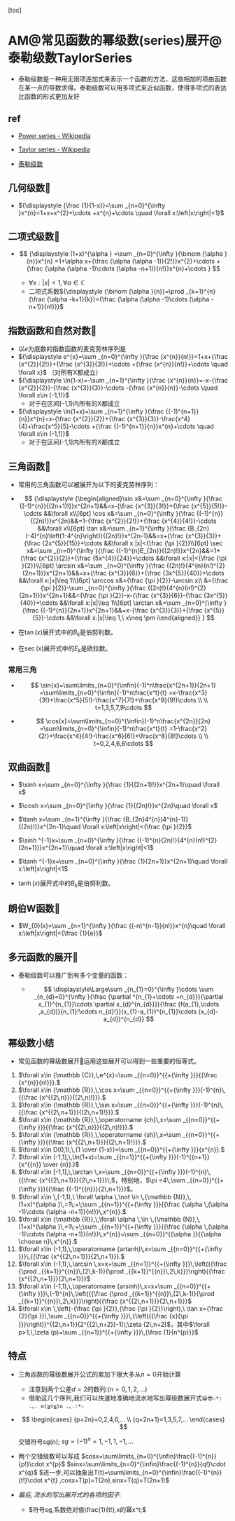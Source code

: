 [toc]

#  AM@常见函数的幂级数(series)展开@泰勒级数TaylorSeries

- 泰勒级数是一种用无限项连加式来表示一个函数的方法，这些相加的项由函数在某一点的导数求得。泰勒级数可以用多项式来近似函数，使得多项式的表达比函数的形式更加友好

## ref

- [Power series - Wikipedia](https://en.wikipedia.org/wiki/Power_series)

- [Taylor series - Wikipedia](https://en.wikipedia.org/wiki/Taylor_series)

- [泰勒级数 ](https://zh.wikipedia.org/wiki/泰勒级数)

  

## 几何级数🎈

- ${\displaystyle {\frac {1}{1-x}}=\sum _{n=0}^{\infty }x^{n}=1+x+x^{2}+\cdots +x^{n}+\cdots \quad \forall x:\left|x\right|<1}$

  

## 二项式级数🎈

- $$
  {\displaystyle 
  (1+x)^{\alpha }
  =\sum _{n=0}^{\infty }{\binom {\alpha }{n}}x^{n}
  =1+\alpha x+{\frac {\alpha (\alpha -1)}{2!}}x^{2}+\cdots +{\frac {\alpha (\alpha -1)\cdots (\alpha -n+1)}{n!}}x^{n}+\cdots }
  $$

  - ${\displaystyle \forall x:\left|x\right|<1,\forall \alpha \in \mathbb {C} }$
  - 二项式系数${\displaystyle {\binom {\alpha }{n}}=\prod _{k=1}^{n}{\frac {\alpha -k+1}{k}}={\frac {\alpha (\alpha -1)\cdots (\alpha -n+1)}{n!}}}$

  

## 指数函数和自然对数🎈

- 以$e$为底数的指数函数的麦克劳林序列是
- ${\displaystyle e^{x}=\sum _{n=0}^{\infty }{\frac {x^{n}}{n!}}=1+x+{\frac {x^{2}}{2!}}+{\frac {x^{3}}{3!}}+\cdots +{\frac {x^{n}}{n!}}+\cdots \quad \forall x}$ （对所有X都成立）
- ${\displaystyle \ln(1-x)=-\sum _{n=1}^{\infty }{\frac {x^{n}}{n}}=-x-{\frac {x^{2}}{2}}-{\frac {x^{3}}{3}}-\cdots -{\frac {x^{n}}{n}}-\cdots \quad \forall x\in [-1,1)}$
  - 对于在区间[-1,1)内所有的X都成立
- ${\displaystyle \ln(1+x)=\sum _{n=1}^{\infty }{\frac {(-1)^{n+1}}{n}}x^{n}=x-{\frac {x^{2}}{2}}+{\frac {x^{3}}{3}}-\frac{x^4}{4}+\frac{x^5}{5}-\cdots +{\frac {(-1)^{n+1}}{n}}x^{n}+\cdots \quad \forall x\in (-1,1]}$
  - 对于在区间(-1,1]内所有的X都成立



## 三角函数🎈

- 常用的三角函数可以被展开为以下的麦克劳林序列：

- $$
  {\displaystyle
  {\begin{aligned}\sin x&=\sum _{n=0}^{\infty }{\frac {(-1)^{n}}{(2n+1)!}}x^{2n+1}&&=x-{\frac {x^{3}}{3!}}+{\frac {x^{5}}{5!}}-\cdots &&\forall x\\[6pt]
  	\cos x&=\sum _{n=0}^{\infty }{\frac {(-1)^{n}}{(2n)!}}x^{2n}&&=1-{\frac {x^{2}}{2!}}+{\frac {x^{4}}{4!}}-\cdots &&\forall x\\[6pt]
  	\tan x&=\sum _{n=1}^{\infty }{\frac {B_{2n}(-4)^{n}\left(1-4^{n}\right)}{(2n)!}}x^{2n-1}&&=x+{\frac {x^{3}}{3}}+{\frac {2x^{5}}{15}}+\cdots &&\forall x:|x|<{\frac {\pi }{2}}\\[6pt]
  	\sec x&=\sum _{n=0}^{\infty }{\frac {(-1)^{n}E_{2n}}{(2n)!}}x^{2n}&&=1+{\frac {x^{2}}{2}}+{\frac {5x^{4}}{24}}+\cdots &&\forall x:|x|<{\frac {\pi }{2}}\\[6pt]
  	\arcsin x&=\sum _{n=0}^{\infty }{\frac {(2n)!}{4^{n}(n!)^{2}(2n+1)}}x^{2n+1}&&=x+{\frac {x^{3}}{6}}+{\frac {3x^{5}}{40}}+\cdots &&\forall x:|x|\leq 1\\[6pt]
  	\arccos x&={\frac {\pi }{2}}-\arcsin x\\
  	&={\frac {\pi }{2}}-\sum _{n=0}^{\infty }{\frac {(2n)!}{4^{n}(n!)^{2}(2n+1)}}x^{2n+1}&&={\frac {\pi }{2}}-x-{\frac {x^{3}}{6}}-{\frac {3x^{5}}{40}}+\cdots &&\forall x:|x|\leq 1\\[6pt]
  	\arctan x&=\sum _{n=0}^{\infty }{\frac {(-1)^{n}}{2n+1}}x^{2n+1}&&=x-{\frac {x^{3}}{3}}+{\frac {x^{5}}{5}}-\cdots &&\forall x:|x|\leq 1,\ x\neq \pm i\end{aligned}}
  	}
  $$

- 在${\displaystyle \tan(x)}$展开式中的$B_k$是伯努利数。
- 在${\displaystyle \sec(x)}$展开式中的$E_k$是欧拉数。

### 常用三角

- $$
  \sin{x}=\sum\limits_{n=0}^{\infin}(-1)^n\frac{x^{2n+1}}{2n+1}
  =\sum\limits_{n=0}^{\infin}(-1)^n\frac{x^t}{t}
  =x-\frac{x^3}{3!}+\frac{x^5}{5!}-\frac{x^7}{7!}+\frac{x^9}{9!}\cdots
  \\
  \\
  t=1,3,5,7,9\cdots
  $$

  

- $$
  \cos{x}=\sum\limits_{n=0}^{\infin}(-1)^n\frac{x^{2n}}{2n}
  =\sum\limits_{n=0}^{\infin}(-1)^n\frac{x^t}{t}
  =1-\frac{x^2}{2!}+\frac{x^4}{4!}-\frac{x^6}{6!}+\frac{x^8}{8!}\cdots
  \\
  \\
  t=0,2,4,6,8\cdots
  $$

  

## 双曲函数🎈

- $\sinh x=\sum _{n=0}^{\infty }{\frac {1}{(2n+1)!}}x^{2n+1}\quad \forall x$

- $\cosh x=\sum _{n=0}^{\infty }{\frac {1}{(2n)!}}x^{2n}\quad \forall x$
- $\tanh x=\sum _{n=1}^{\infty }{\frac {B_{2n}4^{n}(4^{n}-1)}{(2n)!}}x^{2n-1}\quad \forall x:\left|x\right|<{\frac {\pi }{2}}$
- $\sinh ^{-1}x=\sum _{n=0}^{\infty }{\frac {(-1)^{n}(2n)!}{4^{n}(n!)^{2}(2n+1)}}x^{2n+1}\quad \forall x:\left|x\right|<1$
- $\tanh ^{-1}x=\sum _{n=0}^{\infty }{\frac {1}{2n+1}}x^{2n+1}\quad \forall x:\left|x\right|<1$
- ${\displaystyle \tanh(x)}$展开式中的$B_k$是伯努利数。

## 朗伯W函数🎈

- $W_{0}(x)=\sum _{n=1}^{\infty }{\frac {(-n)^{n-1}}{n!}}x^{n}\quad \forall x:\left|x\right|<{\frac {1}{e}}$


## 多元函数的展开🎈

- 泰勒级数可以推广到有多个变量的函数：

  - $$
    \displaystyle\Large\sum _{n_{1}=0}^{\infty }\cdots \sum _{n_{d}=0}^{\infty }{\frac {\partial ^{n_{1}+\cdots +n_{d}}}{\partial x_{1}^{n_{1}}\cdots \partial x_{d}^{n_{d}}}}{\frac {f(a_{1},\cdots ,a_{d})}{n_{1}!\cdots n_{d}!}}(x_{1}-a_{1})^{n_{1}}\cdots (x_{d}-a_{d})^{n_{d}}
    $$


## 幂级数小结

- 常见函数的幂级数展开🎈运用这些展开可以得到一些重要的恒等式。


1. $\forall x\in {\mathbb  {C}},\,e^{x}=\sum _{{n=0}}^{{+{\infty }}}{{\frac  {x^{n}}{n!}}}.$
2. $\forall x\in {\mathbb  {R}},\,\cos x=\sum _{{n=0}}^{{+{\infty }}}(-1)^{n}\,{{\frac  {x^{{2\,n}}}{(2\,n)!}}}.$
3. $\forall x\in {\mathbb  {R}},\,\sin x=\sum _{{n=0}}^{{+{\infty }}}(-1)^{n}\,{{\frac  {x^{{2\,n+1}}}{(2\,n+1)!}}}.$
4. $\forall x\in {\mathbb  {R}},\,\operatorname {ch}\,x=\sum _{{n=0}}^{{+{\infty }}}{{\frac  {x^{{2\,n}}}{(2\,n)!}}}.$
5. $\forall x\in {\mathbb  {R}},\,\operatorname {sh}\,x=\sum _{{n=0}}^{{+{\infty }}}{{\frac  {x^{{2\,n+1}}}{(2\,n+1)!}}}.$
6. $\forall x\in D(0,1),\,{1 \over {1-x}}=\sum _{{n=0}}^{{+{\infty }}}{x^{n}}.$
7. $\forall x\in (-1,1],\,\ln(1+x)=\sum _{{n=1}}^{{+{\infty }}}(-1)^{{n+1}}{x^{{n}} \over {n}}.)$
8. $\forall x\in [-1,1],\,\arctan \,x=\sum _{{n=0}}^{{+{\infty }}}(-1)^{n}\,{{\frac  {x^{{2\,n+1}}}{2\,n+1}}}\;$，特别地，$\pi =4\,\sum _{{n=0}}^{{+{\infty }}}{{\frac  {(-1)^{{n}}}{2\,n+1}}}$。
9. $\forall x\in \,(-1,1),\ \forall \alpha \,\not \in \,{\mathbb  {N}},\,(1+x)^{\alpha }\,=1\;+\;\sum _{{n=1}}^{{+{\infty }}}{{\frac  {\alpha \,(\alpha -1)\cdots (\alpha -n+1)}{n!}}\,x^{n}}.$
10. $\forall x\in {\mathbb  {R}},\,\forall \alpha \,\in \,{\mathbb  {N}},\,(1+x)^{\alpha }\,=1\;+\;\sum _{{n=1}}^{{+{\infty }}}{{\frac  {\alpha \,(\alpha -1)\cdots (\alpha -n+1)}{n!}}\,x^{n}}=\sum _{{n=0}}^{{\alpha }}{{\alpha  \choose n}\,x^{n}}.$
11. $\forall x\in (-1,1),\,\operatorname {artanh}\,x=\sum _{{n=0}}^{{+{\infty }}}\,{{\frac  {x^{{2\,n+1}}}{2\,n+1}}}.$
12. $\forall x\in (-1,1),\,\arcsin \,x=x+\sum _{{n=1}}^{{+{\infty }}}\,\left({{\frac  {\prod _{{k=1}}^{{n}}\,(2\,k-1)}{\prod _{{k=1}}^{{n}}\,2\,k}}}\right){{\frac  {x^{{2\,n+1}}}{2\,n+1}}}$
13. $\forall x\in (-1,1),\,\operatorname {arsinh}\,x=x+\sum _{{n=0}}^{{+{\infty }}}\,(-1)^{n}\,\left({{\frac  {\prod _{{k=1}}^{{n}}\,(2\,k-1)}{\prod _{{k=1}}^{{n}}\,2\,k}}}\right){{\frac  {x^{{2\,n+1}}}{2\,n+1}}}$
14. $\forall x\in \,\left(-{\frac  {\pi }{2}},{\frac  {\pi }{2}}\right),\ \tan x={\frac  {2}{\pi }}\,\sum _{{n=0}}^{{+{\infty }}}\,{\left({{\frac  {x}{\pi }}}\right)}^{{2\,n+1}}(2^{{2\,n+2}}-1)\;\zeta (2\,n+2)$，其中$\forall p>1,\,\zeta (p)=\sum _{{n=1}}^{{+{\infty }}}\,{\frac  {1}{n^{p}}}$

## 特点

- 三角函数的幂级数展开公式的累加下限大多从$n=0$开始计算

  - 注意到两个公差$d=2$的数列:($n=0,1,2,...$)
  - 借助这几个序列,我们可以快速地准确地流水地写出幂级数展开式`😁😎☆*: .｡. o(≧▽≦)o .｡.:*☆`

- $$
  \begin{cases}
  {p=2n}=0,2,4,6,...
  \\
  {q=2n+1}=1,3,5,7,...
  \end{cases}
  $$

  交错符号sg(n);
  $sg=(-1)^n=1,-1,1,-1,...$

- 两个交错级数可以写成
  $cosx=\sum\limits_{n=0}^{\infin}\frac{(-1)^{n}}{p!}\cdot x^{p}$
  $sinx=\sum\limits_{n=0}^{\infin}\frac{(-1)^{n}}{q!}\cdot x^{q}$
  $进一步,可以抽象出T(t)=\sum\limits_{n=0}^{\infin}\frac{(-1)^{n}}{t!}\cdot x^{t}
  ,cosx=T(p)=T(2n),sinx=T(q)=T(2n+1)$

- $最后,流水的写出展开式的各项的因子:$

  - $符号sg,系数绝对值\frac{1}{t!},x的幂x^t;$